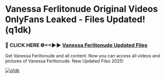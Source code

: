 # Vanessa Ferlitonude Original Videos 0nlyFans Leaked - Files Updated! (q1dk)

<h3>🔴 CLICK HERE 🌐==►► <a href="https://tinyurl.com/y5r63du9" rel="nofollow">Vanessa Ferlitonude Updated Files</a></h3>

Get Vanessa Ferlitonude and all content. Now you can access all videos and pictures of Vanessa Ferlitonude. New Updated Files 2025!

[![q1dk](https://i.imgur.com/UVo9nyh.gif)](https://tinyurl.com/y5r63du9)